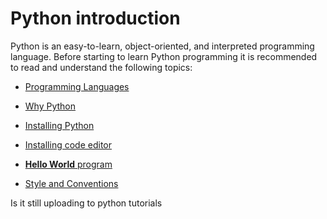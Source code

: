 # Python introduction

Python is an easy-to-learn, object-oriented, and interpreted programming language. Before starting to learn Python programming it is recommended to read and understand the following topics:

- [Programming Languages](https://github.com/CodingMantras/PythonTutorials/blob/master/1_getting_started/1_programming_language.md)

- [Why Python](https://github.com/CodingMantras/PythonTutorials/blob/master/1_getting_started/2_why_python.md)

- [Installing Python](https://github.com/CodingMantras/PythonTutorials/blob/master/1_getting_started/3_installing_python.md) 

- [Installing code editor](https://github.com/CodingMantras/PythonTutorials/blob/master/1_getting_started/4_installing_code_editor.md)

- [**Hello World** program](https://github.com/CodingMantras/PythonTutorials/blob/master/1_getting_started/5_hello_world.md)

- [Style and Conventions](https://github.com/CodingMantras/PythonTutorials/blob/master/1_getting_started/6_styles_and_conventions.md)

Is it still uploading to python tutorials
